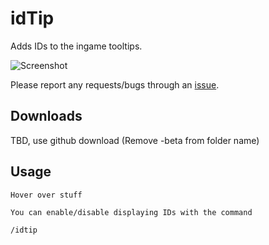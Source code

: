 # idTip

Adds IDs to the ingame tooltips.

![Screenshot](http://i.imgur.com/ngS3fc9.jpg)

Please report any requests/bugs through an [issue]([https://github.com/itsjustmechris/idTip/issues/new](https://github.com/ItsJustMeChris/idTip-Community-Fork/issues)).

## Downloads

TBD, use github download (Remove -beta from folder name)

## Usage
```
Hover over stuff

You can enable/disable displaying IDs with the command

/idtip
```
